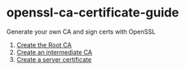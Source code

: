 # openssl-ca-certificate-guide
Generate your own CA and sign certs with OpenSSL

1. [Create the Root CA](https://wechris.github.io/tips-tutorials/openssl/ssl/tls/security/certificate/2018/06/16/OpenSSL-Certificate-Authority-Part1/)
2. [Create an intermediate CA](https://wechris.github.io/tips-tutorials/openssl/ssl/tls/security/certificate/2018/06/16/OpenSSL-Certificate-Authority-Part2/)
3. [Create a server certificate](https://wechris.github.io/tips-tutorials/openssl/ssl/tls/security/certificate/2018/06/16/OpenSSL-Certificate-Authority-Part3/)